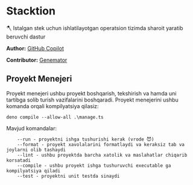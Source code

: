 # Stacktion

🪓 Istalgan stek uchun ishlatilayotgan operatsion tizimda sharoit yaratib
beruvchi dastur

**Author:** [GitHub Copilot](https://copilot.github.com/)

**Contributor:** [Genemator](https://copilot.github.com/)

## Proyekt Menejeri

Proyekt menejeri ushbu proyekt boshqarish, tekshirish va hamda uni tartibga solib turish vazifalarini boshqaradi. Proyekt menejerini ushbu komanda orqali kompilyatsiya qilasiz:

```shell
deno compile --allow-all .\manage.ts
```

Mavjud komandalar:

```
	--run - proyektni ishga tushurishi kerak (vrode 😈)
	--format - proyekt xavolalarini formatlaydi va keraksiz tab va joylarni olib tashaydi
	--lint - ushbu proyektda barcha xatolik va maslahatlar chiqarib korsatadi
	--compile - ushbu proyekt ishga tushuruvchi executable ga kompilyatsiya qiladi
	--test - proyektni unit testda sinaydi
```
